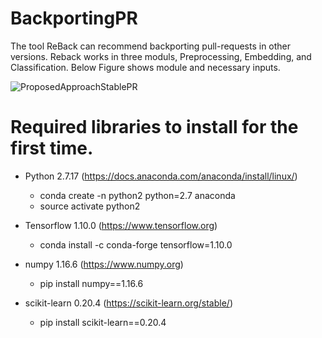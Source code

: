 # BackportingPR
The tool ReBack can recommend backporting pull-requests in other versions.
Reback works in three moduls, Preprocessing, Embedding, and Classification. Below Figure shows module and necessary inputs. 

![ProposedApproachStablePR](https://user-images.githubusercontent.com/2823041/129495580-6244b3d6-3b52-4848-b0e4-395a0c98025b.png)

# Required libraries to install for the first time.

- Python 2.7.17 (https://docs.anaconda.com/anaconda/install/linux/)
  - conda create -n python2 python=2.7 anaconda
  - source activate python2   

- Tensorflow 1.10.0 (https://www.tensorflow.org)
  -  conda install -c conda-forge tensorflow=1.10.0

- numpy 1.16.6 (https://www.numpy.org)
  -   pip install numpy==1.16.6

- scikit-learn 0.20.4 (https://scikit-learn.org/stable/)
  -   pip install scikit-learn==0.20.4





